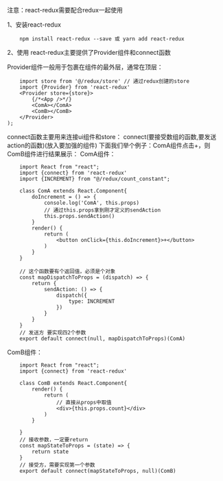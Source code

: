 注意：react-redux需要配合redux一起使用

1、安装react-redux
```
    npm install react-redux --save 或 yarn add react-redux
```
2、使用
react-redux主要提供了Provider组件和connect函数

Provider组件一般用于包裹在组件的最外层，通常在顶层：
```
    import store from '@/redux/store' // 通过redux创建的store
    import {Provider} from 'react-redux'
    <Provider store={store}>
        {/*<App />*/}
        <ComA></ComA>
        <ComB></ComB>
    </Provider>
);
```

connect函数主要用来连接ui组件和store：
connect(要接受数组的函数,要发送action的函数)(放入要加强的组件)
下面我们举个例子：ComA组件点击+，则ComB组件进行结果展示：
ComA组件：
```
    import React from "react";
    import {connect} from 'react-redux'
    import {INCREMENT} from "@/redux/count_constant";
    
    class ComA extends React.Component{
        doIncrement = () => {
            console.log('ComA', this.props)
            // 通过this.props拿到刚才定义的sendAction
            this.props.sendAction()
        }
        render() {
            return (
                <button onClick={this.doIncrement}>+</button>
            )
        }
    }
    
    // 这个函数要有个返回值，必须是个对象
    const mapDispatchToProps = (dispatch) => {
        return {
            sendAction: () => {
                dispatch({
                    type: INCREMENT
                })
            }
        }
    }
    // 发送方 要实现四2个参数
    export default connect(null, mapDispatchToProps)(ComA)
```
ComB组件：
```
    import React from "react";
    import {connect} from 'react-redux'
    
    class ComB extends React.Component{
        render() {
            return (
                // 直接从props中取值
                <div>{this.props.count}</div>
            )
        }
    
    }
    // 接收参数，一定要return
    const mapStateToProps = (state) => {
        return state
    }
    // 接受方，需要实现第一个参数
    export default connect(mapStateToProps, null)(ComB)
```
